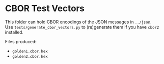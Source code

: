 # CBOR Test Vectors

This folder can hold CBOR encodings of the JSON messages in `../json`.
Use `tests/generate_cbor_vectors.py` to (re)generate them if you have `cbor2` installed.

Files produced:
- `golden1.cbor.hex`
- `golden2.cbor.hex`
